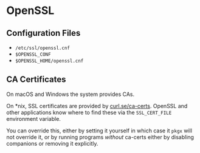 # OpenSSL

## Configuration Files

- `/etc/ssl/openssl.cnf`
- `$OPENSSL_CONF`
- `$OPENSSL_HOME/openssl.cnf`

## CA Certificates

On macOS and Windows the system provides CAs.

On *nix, SSL certificates are provided by [curl.se/ca-certs]. OpenSSL and other
applications know where to find these via the `SSL_CERT_FILE` environment
variable.

You can override this, either by setting it yourself in which case it `pkgx`
will not override it, or by running programs _without_ ca-certs either by
disabling companions or removing it explicitly.

[curl.se/ca-certs]: https://pkgx.dev/pkgs/curl.se/ca-certs
